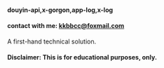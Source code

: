
#### douyin-api,x-gorgon,app-log,x-log  
#### contact with me: kkbbcc@foxmail.com

A first-hand technical solution.

#### Disclaimer: This is for educational purposes, only.


